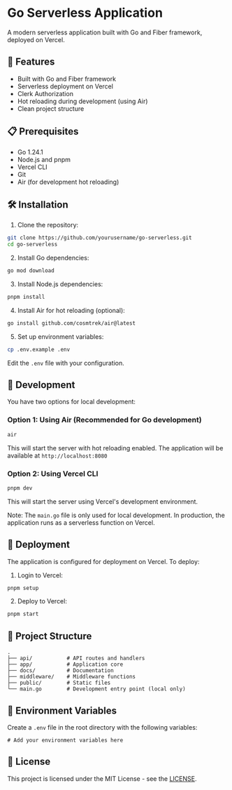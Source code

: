 # Go Serverless Application

A modern serverless application built with Go and Fiber framework, deployed on Vercel.

## 🚀 Features

- Built with Go and Fiber framework
- Serverless deployment on Vercel
- Clerk Authorization
- Hot reloading during development (using Air)
- Clean project structure

## 📋 Prerequisites

- Go 1.24.1
- Node.js and pnpm
- Vercel CLI
- Git
- Air (for development hot reloading)

## 🛠️ Installation

1. Clone the repository:

```bash
git clone https://github.com/yourusername/go-serverless.git
cd go-serverless
```

2. Install Go dependencies:

```bash
go mod download
```

3. Install Node.js dependencies:

```bash
pnpm install
```

4. Install Air for hot reloading (optional):

```bash
go install github.com/cosmtrek/air@latest
```

5. Set up environment variables:

```bash
cp .env.example .env
```

Edit the `.env` file with your configuration.

## 🔧 Development

You have two options for local development:

### Option 1: Using Air (Recommended for Go development)

```bash
air
```

This will start the server with hot reloading enabled. The application will be available at `http://localhost:8080`

### Option 2: Using Vercel CLI

```bash
pnpm dev
```

This will start the server using Vercel's development environment.

Note: The `main.go` file is only used for local development. In production, the application runs as a serverless function on Vercel.

## 🚀 Deployment

The application is configured for deployment on Vercel. To deploy:

1. Login to Vercel:

```bash
pnpm setup
```

2. Deploy to Vercel:

```bash
pnpm start
```

## 📁 Project Structure

```
.
├── api/           # API routes and handlers
├── app/           # Application core
├── docs/          # Documentation
├── middleware/    # Middleware functions
├── public/        # Static files
└── main.go        # Development entry point (local only)
```

## 🔐 Environment Variables

Create a `.env` file in the root directory with the following variables:

```
# Add your environment variables here
```

## 📝 License

This project is licensed under the MIT License - see the [LICENSE](LICENSE).
